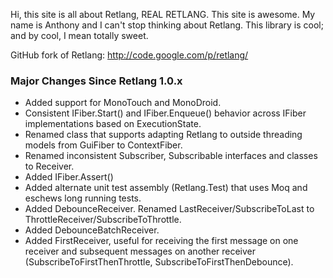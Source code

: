 Hi, this site is all about Retlang, REAL RETLANG. This site is awesome. My name is Anthony and I can't stop thinking about Retlang. This library is cool; and by cool, I mean totally sweet.

GitHub fork of Retlang: http://code.google.com/p/retlang/

### Major Changes Since Retlang 1.0.x

- Added support for MonoTouch and MonoDroid.
- Consistent IFiber.Start() and IFiber.Enqueue() behavior across IFiber implementations based on ExecutionState.
- Renamed class that supports adapting Retlang to outside threading models from GuiFiber to ContextFiber.
- Renamed inconsistent Subscriber, Subscribable interfaces and classes to Receiver.
- Added IFiber.Assert()
- Added alternate unit test assembly (Retlang.Test) that uses Moq and eschews long running tests.
- Added DebounceReceiver. Renamed LastReceiver/SubscribeToLast to ThrottleReceiver/SubscribeToThrottle.
 - Added DebounceBatchReceiver.
- Added FirstReceiver, useful for receiving the first message on one receiver and subsequent messages on another receiver (SubscribeToFirstThenThrottle, SubscribeToFirstThenDebounce).
